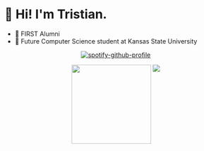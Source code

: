 # :wave: Hi! I'm Tristian.

* 🤖 FIRST Alumni
* 🏫 Future Computer Science student at Kansas State University

<div align="center">

[![spotify-github-profile](https://spotify-github-profile.vercel.app/api/view?uid=t886xc6adcyzys40f77jxmkcq&cover_image=false&theme=default&show_offline=true&background_color=121212&interchange=true&bar_color=53b14f&bar_color_cover=true)](https://spotify-github-profile.vercel.app/api/view?uid=t886xc6adcyzys40f77jxmkcq&redirect=true)

<img height="180em" src="https://github-readme-stats.vercel.app/api?username=ordinaryjellyfish&show_icons=true&include_all_commits=true&hide_border=true&theme=transparent&custom_title=Tristian's%20GitHub%20Stats" />
<img align="top" src="https://github-readme-stats.vercel.app/api/top-langs/?username=ordinaryjellyfish&hide_border=true&layout=compact&theme=transparent" />

</div>
